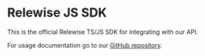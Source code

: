 # Relewise JS SDK

This is the official Relewise TS/JS SDK for integrating with our API.

For usage documentation go to our [GitHub repository](https://github.com/Relewise/relewise-sdk-javascript).
